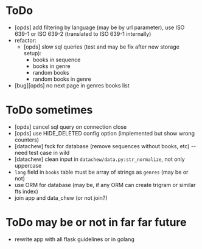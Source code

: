 # ToDo

- [opds] add filtering by language (may be by url parameter), use ISO 639-1 or ISO 639-2 (translated to ISO 639-1 internally)
- refactor:
  - [opds] slow sql queries (test and may be fix after new storage setup):
    - books in sequence
    - books in genre
    - random books
    - random books in genre
- [bug][opds] no next page in genres books list

# ToDo sometimes

- [opds] cancel sql query on connection close
- [opds] use HIDE_DELETED config option (implemented but show wrong counters)
- [datachew] fsck for database (remove sequences without books, etc) -- need test case in wild
- [datachew] clean input in `datachew/data.py:str_normalize`, not only uppercase
- `lang` field in `books` table must be array of strings as `genres` (may be or not)
- use ORM for database (may be, if any ORM can create trigram or similar fts index)
- join app and data_chew (or not join?)

# ToDo may be or not in far far future
- rewrite app with all flask guidelines or in golang
